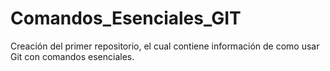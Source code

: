 # Comandos_Esenciales_GIT
Creación del primer repositorio, el cual contiene información de como usar Git con comandos esenciales.
